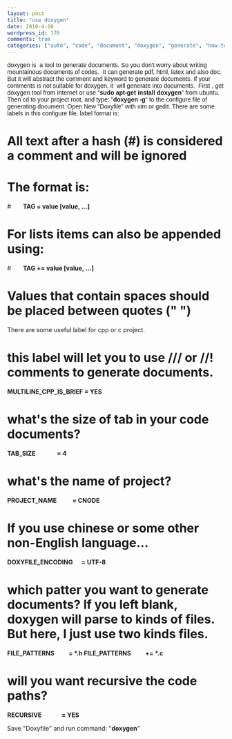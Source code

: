 ```yaml
---
layout: post
title: "use doxygen"
date: 2010-4-16
wordpress_id: 176
comments: true
categories: ["auto", "code", "document", "doxygen", "generate", "how-to", "open-source", "project", "see-hear"]
---
```

<meta name="views" content="677" />
<meta name="_edit_last" content="1" />
<span><span style="font-family: Verdana,Arial,Helvetica;"><a id="step2">doxygen is  a tool to generate documents. So you don't worry about writing mountainous documents of codes.  It can generate pdf, html, latex and also doc. But it will abstract the comment and keyword to generate documents. If your comments is not suitable for doxygen, it  will generate into documents.  First , get doxygen tool from Internet or use "<strong>sudo apt-get install doxygen</strong>" from ubuntu. Then cd to your project root, and type: "<strong>doxygen -g</strong>" to the configure file of generating document. Open New "Doxyfile" with vim or gedit. There are some labels in this configure file. label format is:
</a></span></span>

# All text after a hash (#) is considered a comment and will be ignored
# The format is:
#       <strong>TAG = value [value, ...]</strong>
# For lists items can also be appended using:
#       <strong>TAG += value [value, ...]</strong>
# Values that contain spaces should be placed between quotes (" ")

There are some useful label for cpp or c project.

# this label will let you to use /// or //! comments to generate documents.

<strong>MULTILINE_CPP_IS_BRIEF = YES</strong>

# what's the size of tab in your code documents?

<strong>TAB_SIZE               = 4</strong>

# what's the name of project?

<strong>PROJECT_NAME           = CNODE</strong>

# If you use chinese or some other non-English language...

<strong>DOXYFILE_ENCODING      = UTF-8</strong>

# which patter you want to generate documents? If you left blank, doxygen will parse to kinds of files. But here, I just use two kinds files.

<strong>FILE_PATTERNS          = *.h
FILE_PATTERNS          += *.c</strong>

# will you want recursive the code paths?

<strong>RECURSIVE              = YES</strong>

Save "Doxyfile" and run command: "<strong>doxygen</strong>"<strong>
</strong>
